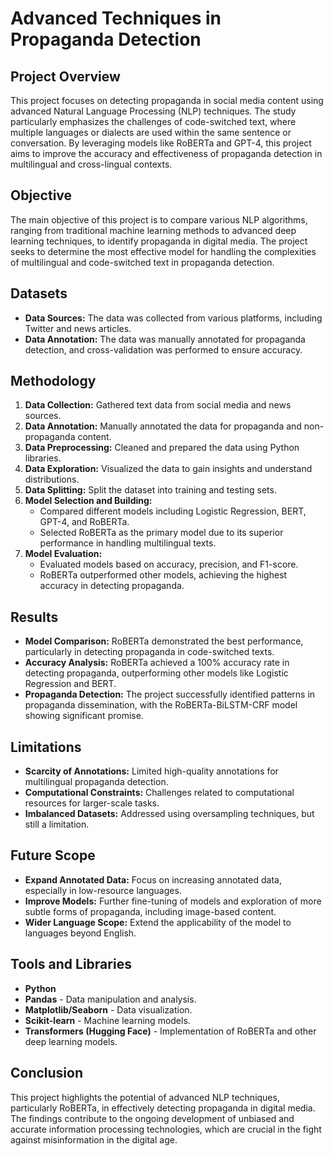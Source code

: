 # Advanced Techniques in Propaganda Detection

## Project Overview

This project focuses on detecting propaganda in social media content using advanced Natural Language Processing (NLP) techniques. The study particularly emphasizes the challenges of code-switched text, where multiple languages or dialects are used within the same sentence or conversation. By leveraging models like RoBERTa and GPT-4, this project aims to improve the accuracy and effectiveness of propaganda detection in multilingual and cross-lingual contexts.

## Objective

The main objective of this project is to compare various NLP algorithms, ranging from traditional machine learning methods to advanced deep learning techniques, to identify propaganda in digital media. The project seeks to determine the most effective model for handling the complexities of multilingual and code-switched text in propaganda detection.

## Datasets

- **Data Sources:** The data was collected from various platforms, including Twitter and news articles.
- **Data Annotation:** The data was manually annotated for propaganda detection, and cross-validation was performed to ensure accuracy.

## Methodology

1. **Data Collection:** Gathered text data from social media and news sources.
2. **Data Annotation:** Manually annotated the data for propaganda and non-propaganda content.
3. **Data Preprocessing:** Cleaned and prepared the data using Python libraries.
4. **Data Exploration:** Visualized the data to gain insights and understand distributions.
5. **Data Splitting:** Split the dataset into training and testing sets.
6. **Model Selection and Building:**
   - Compared different models including Logistic Regression, BERT, GPT-4, and RoBERTa.
   - Selected RoBERTa as the primary model due to its superior performance in handling multilingual texts.
7. **Model Evaluation:**
   - Evaluated models based on accuracy, precision, and F1-score.
   - RoBERTa outperformed other models, achieving the highest accuracy in detecting propaganda.

## Results

- **Model Comparison:** RoBERTa demonstrated the best performance, particularly in detecting propaganda in code-switched texts.
- **Accuracy Analysis:** RoBERTa achieved a 100% accuracy rate in detecting propaganda, outperforming other models like Logistic Regression and BERT.
- **Propaganda Detection:** The project successfully identified patterns in propaganda dissemination, with the RoBERTa-BiLSTM-CRF model showing significant promise.

## Limitations

- **Scarcity of Annotations:** Limited high-quality annotations for multilingual propaganda detection.
- **Computational Constraints:** Challenges related to computational resources for larger-scale tasks.
- **Imbalanced Datasets:** Addressed using oversampling techniques, but still a limitation.

## Future Scope

- **Expand Annotated Data:** Focus on increasing annotated data, especially in low-resource languages.
- **Improve Models:** Further fine-tuning of models and exploration of more subtle forms of propaganda, including image-based content.
- **Wider Language Scope:** Extend the applicability of the model to languages beyond English.

## Tools and Libraries

- **Python**
- **Pandas** - Data manipulation and analysis.
- **Matplotlib/Seaborn** - Data visualization.
- **Scikit-learn** - Machine learning models.
- **Transformers (Hugging Face)** - Implementation of RoBERTa and other deep learning models.

## Conclusion

This project highlights the potential of advanced NLP techniques, particularly RoBERTa, in effectively detecting propaganda in digital media. The findings contribute to the ongoing development of unbiased and accurate information processing technologies, which are crucial in the fight against misinformation in the digital age.





